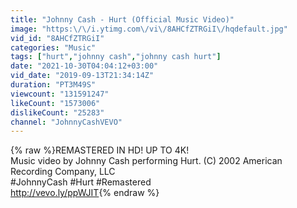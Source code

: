 ```yaml
---
title: "Johnny Cash - Hurt (Official Music Video)"
image: "https:\/\/i.ytimg.com\/vi\/8AHCfZTRGiI\/hqdefault.jpg"
vid_id: "8AHCfZTRGiI"
categories: "Music"
tags: ["hurt","johnny cash","johnny cash hurt"]
date: "2021-10-30T04:04:12+03:00"
vid_date: "2019-09-13T21:34:14Z"
duration: "PT3M49S"
viewcount: "131591247"
likeCount: "1573006"
dislikeCount: "25283"
channel: "JohnnyCashVEVO"
---
```

{% raw %}REMASTERED IN HD! UP TO 4K!<br />Music video by Johnny Cash performing Hurt. (C) 2002 American Recording Company, LLC<br />#JohnnyCash #Hurt #Remastered<br /><a rel="nofollow" target="blank" href="http://vevo.ly/ppWJIT">http://vevo.ly/ppWJIT</a>{% endraw %}
